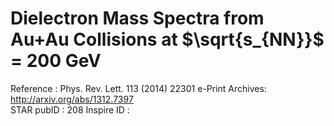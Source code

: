 # Dielectron Mass Spectra from Au+Au Collisions at $\sqrt{s_{NN}}$ = 200 GeV

Reference	: Phys. Rev. Lett. 113 (2014) 22301
e-Print Archives: http://arxiv.org/abs/1312.7397	
STAR pubID	: 208
Inspire ID	: 
